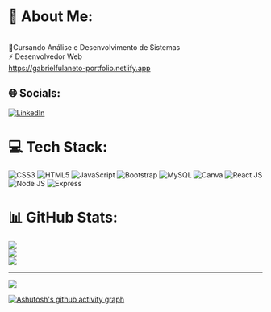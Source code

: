 # 💫 About Me:
<br>🔭Cursando Análise e Desenvolvimento de Sistemas
<br>⚡ Desenvolvedor Web
<br>https://gabrielfulaneto-portfolio.netlify.app


## 🌐 Socials:
[![LinkedIn](https://img.shields.io/badge/LinkedIn-%230077B5.svg?logo=linkedin&logoColor=white)](https://linkedin.com/in/GabrielFulaneto) 

# 💻 Tech Stack:
![CSS3](https://img.shields.io/badge/css3-%23323330.svg?style=for-the-badge&logo=css3&logoColor=white)
![HTML5](https://img.shields.io/badge/html5-%23323330.svg?style=for-the-badge&logo=html5&logoColor=white)
![JavaScript](https://img.shields.io/badge/javascript-%23323330.svg?style=for-the-badge&logo=javascript&logoColor=%23F7DF1E)
![Bootstrap](https://img.shields.io/badge/bootstrap-%23563D7C.svg?style=for-the-badge&logo=bootstrap&logoColor=white)
![MySQL](https://img.shields.io/badge/mysql-%23323330.svg?style=for-the-badge&logo=mysql&logoColor=white)
![Canva](https://img.shields.io/badge/Canva-%23323330.svg?style=for-the-badge&logo=Canva&logoColor=white)
![React JS](https://img.shields.io/badge/React-%23323330.svg?style=for-the-badge&logo=React&logoColor=white)
![Node JS](https://img.shields.io/badge/Node-%23323330.svg?style=for-the-badge&logo=Node&logoColor=white)
![Express](https://img.shields.io/badge/Express-%23323330.svg?style=for-the-badge&logo=Express&logoColor=white)
# 📊 GitHub Stats:
![](https://github-readme-stats.vercel.app/api?username=gabrielfula&theme=dark&hide_border=false&include_all_commits=false&count_private=false)<br/>
![](https://github-readme-streak-stats.herokuapp.com/?user=gabrielfula&theme=dark&hide_border=false)<br/>
![](https://github-readme-stats.vercel.app/api/top-langs/?username=gabrielfula&theme=dark&hide_border=false&include_all_commits=false&count_private=false&layout=compact)

---
[![](https://visitcount.itsvg.in/api?id=gabrielfula&icon=2&color=1)](https://visitcount.itsvg.in)

[![Ashutosh's github activity graph](https://github-readme-activity-graph.vercel.app/graph?username=gabrielfula&bg_color=000000&color=ff00ee&line=ff75f6&point=a248a3&area=true&hide_border=true)](https://github.com/ashutosh00710/github-readme-activity-graph)
